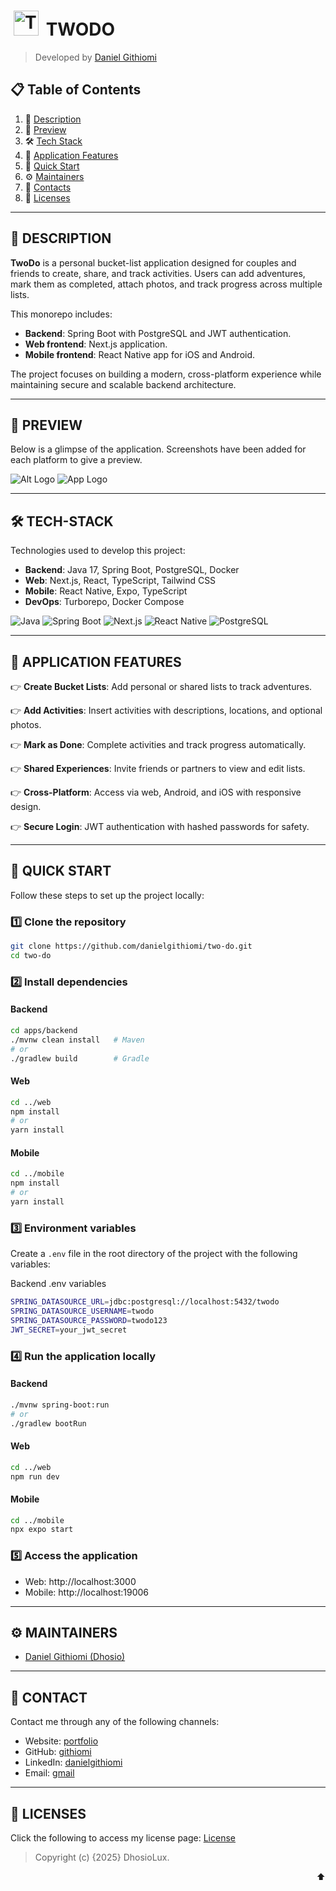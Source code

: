 <a id="readme-top"></a>

# [<img src="./assets/images/branding/alt_logo.png" height="40" style="margin:0 5px" alt="TwoDo Logo"/>](https://github.com/danielgithiomi/two-do) TWODO

> Developed by <a href="https://github.com/danielgithiomi">Daniel Githiomi</a>

## 📋 <a name="table">Table of Contents</a>

1. 🤖 [Description](#-description)
2. 👀 [Preview](#-preview)
3. 🛠 [Tech Stack](#-tech-stack)
4. 🔋 [Application Features](#-application-features)
5. 🤸 [Quick Start](#-quick-start)
6. ⚙️ [Maintainers](#️-maintainers)
7. 📱 [Contacts](#-contact)
8. 🪪 [Licenses](#-licenses)

---

## 🤖 DESCRIPTION

**TwoDo** is a personal bucket-list application designed for couples and friends to create, share, and track activities. Users can add adventures, mark them as completed, attach photos, and track progress across multiple lists.

This monorepo includes:

- **Backend**: Spring Boot with PostgreSQL and JWT authentication.
- **Web frontend**: Next.js application.
- **Mobile frontend**: React Native app for iOS and Android.

The project focuses on building a modern, cross-platform experience while maintaining secure and scalable backend architecture.

---

## 👀 PREVIEW

Below is a glimpse of the application. Screenshots have been added for each platform to give a preview.

![Alt Logo](./assets/images/branding/alt_logo.png)
![App Logo](./assets/images/branding/app_logo.png)

---

## 🛠 TECH-STACK

Technologies used to develop this project:

- **Backend**: Java 17, Spring Boot, PostgreSQL, Docker
- **Web**: Next.js, React, TypeScript, Tailwind CSS
- **Mobile**: React Native, Expo, TypeScript
- **DevOps**: Turborepo, Docker Compose

<div>
  <img src="https://img.shields.io/badge/-Java_17-black?style=for-the-badge&logo=java&logoColor=white" alt="Java" />
  <img src="https://img.shields.io/badge/-SpringBoot-green?style=for-the-badge&logo=springboot&logoColor=white" alt="Spring Boot" />
  <img src="https://img.shields.io/badge/-Next.js-black?style=for-the-badge&logo=next.js&logoColor=white" alt="Next.js" />
  <img src="https://img.shields.io/badge/-React_Native-blue?style=for-the-badge&logo=react&logoColor=white" alt="React Native" />
  <img src="https://img.shields.io/badge/-PostgreSQL-blue?style=for-the-badge&logo=postgresql&logoColor=white" alt="PostgreSQL" />
</div>

---

## 🔋 APPLICATION FEATURES

👉 **Create Bucket Lists**: Add personal or shared lists to track adventures.

👉 **Add Activities**: Insert activities with descriptions, locations, and optional photos.

👉 **Mark as Done**: Complete activities and track progress automatically.

👉 **Shared Experiences**: Invite friends or partners to view and edit lists.

👉 **Cross-Platform**: Access via web, Android, and iOS with responsive design.

👉 **Secure Login**: JWT authentication with hashed passwords for safety.

---

## 🤸 QUICK START

Follow these steps to set up the project locally:

### 1️⃣ Clone the repository

```bash
git clone https://github.com/danielgithiomi/two-do.git
cd two-do
```

### 2️⃣ Install dependencies

#### Backend

```bash
cd apps/backend
./mvnw clean install   # Maven
# or
./gradlew build        # Gradle
```

#### Web

```bash
cd ../web
npm install
# or
yarn install
```

#### Mobile

```bash
cd ../mobile
npm install
# or
yarn install
```

### 3️⃣ Environment variables

Create a `.env` file in the root directory of the project with the following variables:

Backend .env variables

```bash
SPRING_DATASOURCE_URL=jdbc:postgresql://localhost:5432/twodo
SPRING_DATASOURCE_USERNAME=twodo
SPRING_DATASOURCE_PASSWORD=twodo123
JWT_SECRET=your_jwt_secret
```

### 4️⃣ Run the application locally

#### Backend

```bash
./mvnw spring-boot:run
# or
./gradlew bootRun
```

#### Web

```bash
cd ../web
npm run dev
```

#### Mobile

```bash
cd ../mobile
npx expo start
```

### 5️⃣ Access the application

- Web: http://localhost:3000
- Mobile: http://localhost:19006

---

## ⚙️ MAINTAINERS

- [Daniel Githiomi (Dhosio)](https://github.com/githiomi)

---

## 📱 CONTACT

Contact me through any of the following channels:

- Website: [portfolio](https://danielgithiomi.com)
- GitHub: [githiomi](https://github.com/githiomi)
- LinkedIn: [danielgithiomi](https://linkedin.com/in/daniel-githiomi/)
- Email: [gmail](danielgithiomi@gmail.com)

---

## 🪪 LICENSES

Click the following to access my license page: [License](https://githiomi.github.io/Privacy-Policy/)

> Copyright (c) {2025} DhosioLux.

<p align="right"><a style="text-decoration: none;" href="#readme-top">⬆️</a></p>
